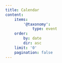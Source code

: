 ```yaml
---
title: Calendar
content:
    items:
        '@taxonomy':
            type: event
    order:
        by: date
        dir: asc
    limit: '0'
    pagination: false
---
```


